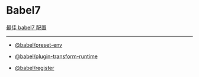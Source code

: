 # Babel7

[最佳 babel7 配置](./babel7.config.md)

---

- [@babel/preset-env](./babel-preset-env/readme.md)

- [@babel/plugin-transform-runtime](./babel-plugin-transform-runtime/readme.md)

- [@babel/register](./babel-register/readme.md)

